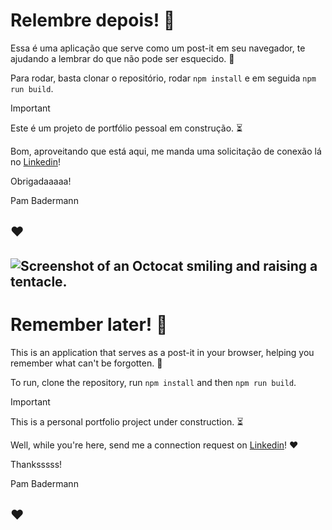 # Relembre depois! :pencil:

Essa é uma aplicação que serve como um post-it em seu navegador, te ajudando a lembrar do que não pode ser esquecido. :no_good:

Para rodar, basta clonar o repositório, rodar `npm install` e em seguida `npm run build`.

> [!IMPORTANT]
> Este é um projeto de portfólio pessoal em construção. :hourglass_flowing_sand:

Bom, aproveitando que está aqui, me manda uma solicitação de conexão lá no [Linkedin](https://www.linkedin.com/in/pamelabadermann/)!

Obrigadaaaaa!

Pam Badermann

## ♥

## ![Screenshot of an Octocat smiling and raising a tentacle.](https://myoctocat.com/assets/images/base-octocat.svg)

# Remember later! :pencil:

This is an application that serves as a post-it in your browser, helping you remember what can't be forgotten. :no_good:

To run, clone the repository, run `npm install` and then `npm run build`.

> [!IMPORTANT]
> This is a personal portfolio project under construction. :hourglass_flowing_sand:

Well, while you're here, send me a connection request on [Linkedin](https://www.linkedin.com/in/pamelabadermann/)! ♥

Thanksssss!

Pam Badermann

## ♥
